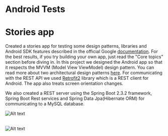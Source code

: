 # Android Tests
# Stories app
Created a stories app for testing some design patterns, libraries and Android SDK features described in the official Google [documentation](https://developer.android.com/guide/). For the best results, if you try building your own app, just read the "Core topics" section before diving in. In this project we designed the Android app so that it respects the MVVM (Model View ViewModel) design pattern. You can read more about two architectural design patterns [here](https://www.vogella.com/tutorials/AndroidArchitecture/article.html). For communicating with the REST API we used [Retrofit2](https://square.github.io/retrofit/) library which is a REST client for Android. The app also treats screen orientation changes.

We also created a REST server using the Spring Boot 2.3.2 framework, Spring Boot Rest services and Spring Data Jpa(Hibernate ORM) for communicating to a MySQL database.

![Alt text](https://github.com/beia/beialand/blob/CristianBalanean/practice/AndroidTests/StoriesApp/media/Screenshot_20201207-181113.png?raw=true)<br/><br/>

![Alt text](https://github.com/beia/beialand/blob/CristianBalanean/practice/AndroidTests/StoriesApp/media/Screenshot_20201207-181147.png?raw=true)<br/><br/>
